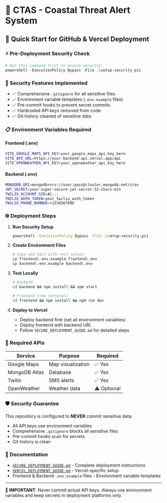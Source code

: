 # 🌊 CTAS - Coastal Threat Alert System

## 🚀 Quick Start for GitHub & Vercel Deployment

### ⚡ Pre-Deployment Security Check
```powershell
# Run this command first to ensure security:
powershell -ExecutionPolicy Bypass -File .\setup-security.ps1
```

### 🔐 Security Features Implemented
- ✅ Comprehensive `.gitignore` for all sensitive files
- ✅ Environment variable templates (`.env.example` files)
- ✅ Pre-commit hooks to prevent secret commits
- ✅ Hardcoded API keys removed from code
- ✅ Git history cleaned of sensitive data

### 📋 Environment Variables Required

#### Frontend (.env)
```bash
VITE_GOOGLE_MAPS_API_KEY=your_google_maps_api_key_here
VITE_API_URL=https://your-backend-api.vercel.app/api
VITE_OPENWEATHER_API_KEY=your_openweather_api_key_here
```

#### Backend (.env)
```bash
MONGODB_URI=mongodb+srv://user:pass@cluster.mongodb.net/ctas
JWT_SECRET=your-super-secure-jwt-secret-32-chars-min
TWILIO_ACCOUNT_SID=AC...
TWILIO_AUTH_TOKEN=your_twilio_auth_token
TWILIO_PHONE_NUMBER=+1234567890
```

### 🌐 Deployment Steps

1. **Run Security Setup**
   ```bash
   powershell -ExecutionPolicy Bypass -File .\setup-security.ps1
   ```

2. **Create Environment Files**
   ```bash
   # Copy and edit with real values
   cp frontend\.env.example frontend\.env
   cp backend\.env.example backend\.env
   ```

3. **Test Locally**
   ```bash
   # Backend
   cd backend && npm install && npm start
   
   # Frontend (new terminal)
   cd frontend && npm install && npm run dev
   ```

4. **Deploy to Vercel**
   - Deploy backend first (set all environment variables)
   - Deploy frontend with backend URL
   - Follow `SECURE_DEPLOYMENT_GUIDE.md` for detailed steps

### 🔧 Required APIs

| Service | Purpose | Required |
|---------|---------|----------|
| Google Maps | Map visualization | ✅ Yes |
| MongoDB Atlas | Database | ✅ Yes |
| Twilio | SMS alerts | ✅ Yes |
| OpenWeather | Weather data | ⚠️ Optional |

### 🛡️ Security Guarantee

This repository is configured to **NEVER** commit sensitive data:
- All API keys use environment variables
- Comprehensive `.gitignore` blocks all sensitive files
- Pre-commit hooks scan for secrets
- Git history is clean

### 📖 Documentation

- [`SECURE_DEPLOYMENT_GUIDE.md`](./SECURE_DEPLOYMENT_GUIDE.md) - Complete deployment instructions
- [`VERCEL_DEPLOYMENT_GUIDE.md`](./VERCEL_DEPLOYMENT_GUIDE.md) - Vercel-specific setup
- Frontend & Backend `.env.example` files - Environment variable templates

---

**🚨 IMPORTANT**: Never commit actual API keys. Always use environment variables and keep secrets in deployment platforms only.
